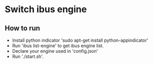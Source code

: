 # Switch ibus engine

## How to run
- Install python indicator 'sudo apt-get install python-appindicator'
- Run 'ibus list-engine' to get ibus engine list.
- Declare your engine used in 'config.json'
- Run './start.sh'.
